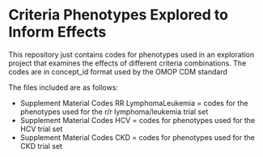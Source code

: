 # Criteria Phenotypes Explored to Inform Effects
This repository just contains codes for phenotypes used in an exploration project that examines the effects of different criteria combinations. The codes are in concept_id format used by the OMOP CDM standard

The files included are as follows:
* Supplement Material Codes RR LymphomaLeukemia = codes for the phenotypes used for the r/r lymphoma/leukemia trial set
* Supplement Material Codes HCV = codes for phenotypes used for the HCV trial set
* Supplement Material Codes CKD = codes for phenotypes used for the CKD trial set
